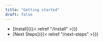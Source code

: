 ```yaml
---
title: "Getting started"
draft: false
---
```


- [Install]({{< relref "/install" >}})
- [Next Steps]({{< relref "/next-steps" >}})
